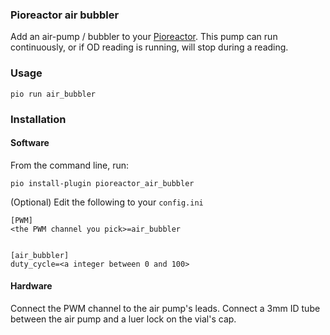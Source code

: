 ### Pioreactor air bubbler


Add an air-pump / bubbler to your [Pioreactor](https://pioreactor.com). This pump can run continuously, or if OD reading is running, will stop during a reading.

### Usage
```
pio run air_bubbler
```


### Installation

#### Software

From the command line, run:

```
pio install-plugin pioreactor_air_bubbler
```


(Optional) Edit the following to your `config.ini`

```
[PWM]
<the PWM channel you pick>=air_bubbler


[air_bubbler]
duty_cycle=<a integer between 0 and 100>
```

#### Hardware

Connect the PWM channel to the air pump's leads. Connect a 3mm ID tube between the air pump and a luer lock on the vial's cap.
